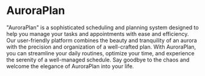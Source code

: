 # AuroraPlan
"AuroraPlan" is a sophisticated scheduling and planning system designed to help you manage your tasks and appointments with ease and efficiency. 
Our user-friendly platform combines the beauty and tranquility of an aurora with the precision and organization of a well-crafted plan. 
With AuroraPlan, you can streamline your daily routines, optimize your time, and experience the serenity of a well-managed schedule. 
Say goodbye to the chaos and welcome the elegance of AuroraPlan into your life.
